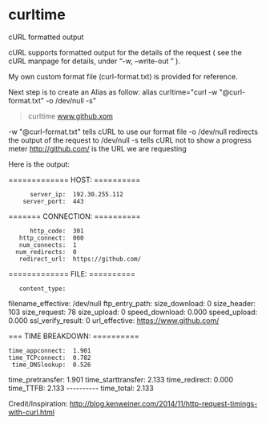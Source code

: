 # curltime
cURL formatted output

cURL supports formatted output for the details of the request ( see the cURL manpage for details, under “-w, –write-out <format>” ). 

My own custom format file (curl-format.txt) is provided for reference.

Next step is to create an Alias as follow: alias curltime="curl -w "@curl-format.txt" -o /dev/null -s"

> curltime www.github.xom

-w "@curl-format.txt" tells cURL to use our format file
-o /dev/null redirects the output of the request to /dev/null
-s tells cURL not to show a progress meter
   http://github.com/ is the URL we are requesting
   
   Here is the output: 
   
   =============  HOST:  ==========

          server_ip:  192.30.255.112
        server_port:  443

=======  CONNECTION:  ==========

          http_code:  301
       http_connect:  000
       num_connects:  1
      num_redirects:  0
       redirect_url:  https://github.com/

=============  FILE:  ==========

       content_type:
 filename_effective:  /dev/null
     ftp_entry_path:
      size_download:  0
        size_header:  103
       size_request:  78
        size_upload:  0
     speed_download:  0.000
       speed_upload:  0.000
  ssl_verify_result:  0
      url_effective:  https://www.github.com/

===  TIME BREAKDOWN:  ==========

    time_appconnect:  1.901
    time_TCPconnect:  0.782
     time_DNSlookup:  0.526
   time_pretransfer:  1.901
 time_starttransfer:  2.133
      time_redirect:  0.000
          time_TTFB:  2.133
                      ----------
         time_total:  2.133



Credit/Inspiration: http://blog.kenweiner.com/2014/11/http-request-timings-with-curl.html
